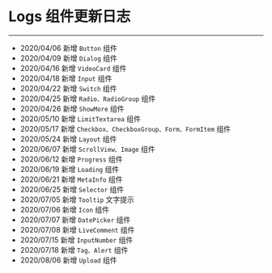 # Logs 组件更新日志

---

- 2020/04/06 新增 `Button` 组件
- 2020/04/09 新增 `Dialog` 组件
- 2020/04/16 新增 `VideoCard` 组件
- 2020/04/18 新增 `Input` 组件
- 2020/04/22 新增 `Switch` 组件
- 2020/04/25 新增 `Radio、RadioGroup` 组件
- 2020/04/26 新增 `ShowMore` 组件
- 2020/05/10 新增 `LimitTextarea` 组件
- 2020/05/17 新增 `Checkbox、CheckboxGroup、Form、FormItem` 组件
- 2020/05/24 新增 ``Layout`` 组件
- 2020/06/07 新增 `ScrollView、Image` 组件
- 2020/06/12 新增 `Progress` 组件
- 2020/06/19 新增 `Loading` 组件
- 2020/06/21 新增 `MetaInfo` 组件
- 2020/06/25 新增 `Selector` 组件
- 2020/07/05 新增 `Tooltip` 文字提示
- 2020/07/06 新增 `Icon` 组件
- 2020/07/07 新增 `DatePicker` 组件
- 2020/07/08 新增 `LiveComment` 组件
- 2020/07/15 新增 `InputNumber` 组件
- 2020/07/18 新增 `Tag、Alert` 组件
- 2020/08/06 新增 `Upload` 组件
